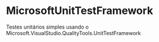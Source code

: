 # MicrosoftUnitTestFramework
Testes unitários simples usando o Microsoft.VisualStudio.QualityTools.UnitTestFramework
